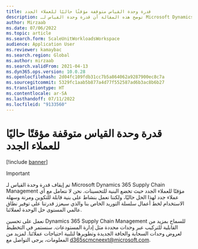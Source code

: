 ```yaml
---
title: قدرة وحدة القياس متوقفة مؤقتًا حاليًا للعملاء الجدد
description: توضح هذه المقالة أن قدرة وحدة القياس لـ Microsoft Dynamics 365 Supply Chain Management متوقفة مؤقتًا للعملاء الجدد حيث تخضع البنية للتحسينات
author: Mirzaab
ms.date: 07/06/2022
ms.topic: article
ms.search.form: ScaleUnitWorkloadsWorkspace
audience: Application User
ms.reviewer: kamaybac
ms.search.region: Global
ms.author: mirzaab
ms.search.validFrom: 2021-04-13
ms.dyn365.ops.version: 10.0.28
ms.openlocfilehash: 2d04fc109fdb31cc7b5a864062a9287900ec8c7a
ms.sourcegitcommit: 5329fc1aab5b877a4d77f552587ad6b3ac8b6b27
ms.translationtype: HT
ms.contentlocale: ar-SA
ms.lasthandoff: 07/11/2022
ms.locfileid: "9133560"
---
```

# <a name="scale-unit-capability-is-currently-paused-for-new-customers"></a>قدرة وحدة القياس متوقفة مؤقتًا حاليًا للعملاء الجدد

[!include [banner](../includes/banner.md)]

> [!IMPORTANT]
> تم إيقاف قدرة وحدة القياس لـ Microsoft Dynamics 365 Supply Chain Management مؤقتًا للعملاء الجدد حيث تخضع البنية للتحسينات. نحن لا نتعامل مع أي عملاء جدد لهذا الحل حاليًا، ولكننا نعمل بنشاط على بنية قابلة للتكوين ومرنة وسهلة الاستخدام لخط أعمال سلسلة التوريد الخاص بنا والذي سيعزز قدرتنا على توفير نطاق عالمي المستوى حل الوحدة لعملائنا.
>
> نعمل على تحسين Dynamics 365 Supply Chain Management للسماح بمزيد من القابلية للتركيب عبر وحدات محددة مثل إدارة المستودعات. سنستمر في التخطيط لعروض وحدات السحابة والحافة الجديدة وتطويرها لتلبية احتياجات عملائنا. لمزيد من المعلومات، يرجى التواصل مع [d365scmcneext@microsoft.com](mailto:d365scmcneext@microsoft.com).